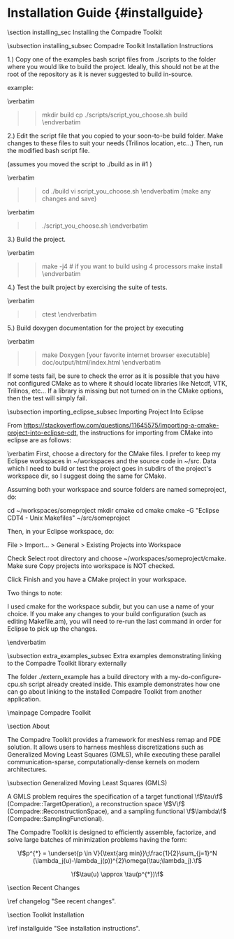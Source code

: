 Installation Guide {#installguide}
=============
\section installing_sec Installing the Compadre Toolkit
 
\subsection installing_subsec Compadre Toolkit Installation Instructions

  1.) Copy one of the examples bash script files from ./scripts to the folder where you would like to build the project.
      Ideally, this should not be at the root of the repository as it is never suggested to build in-source.
  
  example:

\verbatim
  >> mkdir build
  >> cp ./scripts/script_you_choose.sh build
\endverbatim
  
  2.) Edit the script file that you copied to your soon-to-be build folder.
      Make changes to these files to suit your needs (Trilinos location, etc...)
      Then, run the modified bash script file.
  
  (assumes you moved the script to ./build as in #1 )
  
\verbatim
  >> cd ./build
  >> vi script_you_choose.sh
\endverbatim
  (make any changes and save)
  
\verbatim
  >> ./script_you_choose.sh
\endverbatim
      
  3.) Build the project.
  
\verbatim
  >> make -j4                      # if you want to build using 4 processors
  >> make install
\endverbatim
  
  4.) Test the built project by exercising the suite of tests.
  
\verbatim
  >> ctest
\endverbatim

  5.) Build doxygen documentation for the project by executing

\verbatim
  >> make Doxygen
  >> [your favorite internet browser executable] doc/output/html/index.html
\endverbatim

   
  If some tests fail, be sure to check the error as it is possible that you have not configured CMake
  as to where it should locate libraries like Netcdf, VTK, Trilinos, etc...
  If a library is missing but not turned on in the CMake options, then the test will simply fail.


\subsection importing_eclipse_subsec Importing Project Into Eclipse

From https://stackoverflow.com/questions/11645575/importing-a-cmake-project-into-eclipse-cdt,
the instructions for importing from CMake into eclipse are as follows:

\verbatim
 First, choose a directory for the CMake files. I prefer to keep my Eclipse workspaces in 
 ~/workspaces and the source code in ~/src. Data which I need to build or test the project 
 goes in subdirs of the project's workspace dir, so I suggest doing the same for CMake.
 
 Assuming both your workspace and source folders are named someproject, do:
 
 cd ~/workspaces/someproject
 mkdir cmake
 cd cmake
 cmake -G "Eclipse CDT4 - Unix Makefiles" ~/src/someproject
 
 Then, in your Eclipse workspace, do:
 
 File > Import... > General > Existing Projects into Workspace
 
 Check Select root directory and choose ~/workspaces/someproject/cmake. Make sure Copy projects into workspace is NOT checked.
 
 Click Finish and you have a CMake project in your workspace.
 
 Two things to note:
 
   I used cmake for the workspace subdir, but you can use a name of your choice.
   If you make any changes to your build configuration (such as editing Makefile.am), you will need to re-run the 
   last command in order for Eclipse to pick up the changes.

\endverbatim


\subsection extra_examples_subsec Extra examples demonstrating linking to the Compadre Toolkit library externally

The folder ./extern_example has a build directory with a my-do-configure-cpu.sh script already created inside.
This example demonstrates how one can go about linking to the installed Compadre Toolkit from another application.


\mainpage Compadre Toolkit

\section About

The Compadre Toolkit provides a framework for meshless remap and PDE solution. It allows users to harness meshless discretizations such as Generalized Moving Least Squares (GMLS), while executing these parallel communication-sparse, computationally-dense kernels on modern architectures. 

\subsection Generalized Moving Least Squares (GMLS)

A GMLS problem requires the specification of a target functional \f$\tau\f$ (Compadre::TargetOperation), a reconstruction space \f$V\f$ (Compadre::ReconstructionSpace), and a sampling functional \f$\lambda\f$ (Compadre::SamplingFunctional).

The Compadre Toolkit is designed to efficiently assemble, factorize, and solve large batches of minimization problems having the form:

<center>
\f$p^{*} = \underset{p \in V}{\text{arg min}}\;\frac{1}{2}\sum_{j=1}^N (\lambda_j(u)-\lambda_j(p))^{2}\omega(\tau;\lambda_j).\f$

\f$\tau(u) \approx \tau(p^{*})\f$
</center>

\section Recent Changes

\ref changelog "See recent changes".

\section Toolkit Installation

\ref installguide "See installation instructions".

